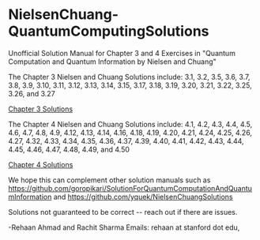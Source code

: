 # NielsenChuang-QuantumComputingSolutions
Unofficial Solution Manual for Chapter 3 and 4 Exercises in "Quantum Computation and Quantum Information by Nielsen and Chuang"

The Chapter 3 Nielsen and Chuang Solutions include: 3.1, 3.2, 3.5, 3.6, 3.7, 3.8, 3.9, 3.10, 3.11, 3.12, 3.13, 3.14, 3.15, 3.17, 3.18, 3.19, 3.20, 3.21, 3.22, 3.25, 3.26, and 3.27

<a href = "https://github.com/rehaanahmad2013/NielsenChuang-QuantumComputingSolutions/blob/master/Chapter3.pdf">Chapter 3 Solutions</a>

The Chapter 4 Nielsen and Chuang Solutions include: 4.1, 4.2, 4.3, 4.4, 4.5, 4.6, 4.7, 4.8, 4.9, 4.12, 4.13, 4.14, 4.16, 4.18, 4.19, 4.20, 4.21, 4.24, 4.25, 4.26, 4.27, 4.32, 4.33, 4.34, 4.35, 4.36, 4.37, 4.39, 4.40, 4.41, 4.42, 4.43, 4.44, 4.45, 4.46, 4.47, 4.48, 4.49, and 4.50

<a href = "https://github.com/rehaanahmad2013/NielsenChuang-QuantumComputingSolutions/blob/master/Chapter4.pdf">Chapter 4 Solutions</a>

We hope this can complement other solution manuals such as  https://github.com/goropikari/SolutionForQuantumComputationAndQuantumInformation and https://github.com/yquek/NielsenChuangSolutions

Solutions not guaranteed to be correct -- reach out if there are issues.

-Rehaan Ahmad and Rachit Sharma
Emails: rehaan at stanford dot edu, 
